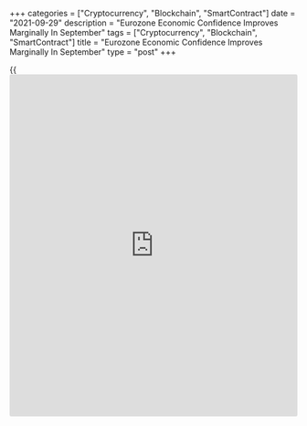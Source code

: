 +++
categories = ["Cryptocurrency", "Blockchain", "SmartContract"]
date = "2021-09-29"
description = "Eurozone Economic Confidence Improves Marginally In September"
tags = ["Cryptocurrency", "Blockchain", "SmartContract"]
title = "Eurozone Economic Confidence Improves Marginally In September"
type = "post"
+++

{{<iframe id="large-banner" src="https://www.bounty.group/#slide=8.0" width="100%" height="600" scrolling="no" style="border: 0px solid rgb(216, 221, 230); border-radius: 3px;">}}

Eurozone economic confidence improved marginally in September, survey
results from the European Commission showed on Wednesday.

The economic confidence index rose unexpectedly to 117.8 in September
from 117.6 in the previous month. The score was forecast to fall to
116.9.

The stability of the economic sentiment in September resulted from
improving confidence in construction and among consumers being offset by
worsening confidence in services and retail trade.

The industrial sentiment index improved to 14.1 in September from 13.8
in August, while it was forecast to fall to 12.5.

Meanwhile, the services confidence index dropped more-than-expected to
15.1 from 16.8 a month ago. The expected reading was 16.5.

The consumer confidence index advanced to -4.0, in line with flash
estimate, from -5.3 in the previous month. The increase reflected
improvement in households' assessments of their past financial
conditions and intentions to make major purchases.

Driven by the substantial deterioration of managers' assessment of past
and expected [business][1] activity, the retail trade sentiment
indicator declined to 1.3 from 4.6 in August.

The construction sentiment index climbed to 7.5 from 5.5 in August as
managers were more upbeat about employment expectations.

The employment expectations indicator grew 0.8 points to 113.6 in
September driven by improved employment plans in services and
construction. The reading hit its highest level since summer/autumn
2018.

At the same time, selling price expectations firmed further in industry,
retail trade and services.

For comments and feedback [contact](https://www.playgroundfx.com/contact/): editorial@rtt[news](https://www.letsplayfx.com/blog/forex-news-website/).com

[Economic News][2]

 **What parts of the world are seeing the best (and worst) economic
performances lately? Click[here][3] to check out our [Econ Scorecard][3]
and find out! See up-to-the-moment [ranking](https://www.playgroundfx.com/blog/crypto-exchange-ranking/)s for the best and worst
performers in [GDP][4], [unemployment rate][5], [inflation][6] and much
more.**

   1. www.rtt[news](https://www.letsplayfx.com/blog/forex-news-website/).com/Content/Business.aspx
   2. www.rtt[news](https://www.letsplayfx.com/blog/forex-news-website/).com/Content/EconomicNews.aspx
   3. www.rtt[news](https://www.letsplayfx.com/blog/forex-news-website/).com/economic-scorecard/world-rank/unemployment-rate/highest-performance.aspx
   4. www.rtt[news](https://www.letsplayfx.com/blog/forex-news-website/).com/economic-scorecard/world-rank/GDP/highest-performance.aspx
   5. www.rtt[news](https://www.letsplayfx.com/blog/forex-news-website/).com/economic-scorecard/world-rank/unemployment-rate/lowest-performance.aspx
   6. www.rtt[news](https://www.letsplayfx.com/blog/forex-news-website/).com/economic-scorecard/world-rank/CPI/highest-performance.aspx
